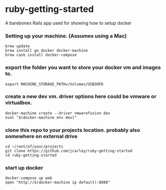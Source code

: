 # ruby-getting-started

A barebones Rails app used for showing how to setup docker

### Setting up your machine.  (Assumes using a Mac)

    brew update
    brew install go docker docker-machine
    brew cask install docker-compose

### export the folder you want to store your docker vm and images to.

    export MACHINE_STORAGE_PATH=/Volumes/USB30FD

### create a new dev vm.  driver options here could be vmware or virtualbox.

    docker-machine create --driver vmwarefusion dev
    eval "$(docker-machine env dev)"

### clone this repo to your projects location.  probably also somewhere on external drive

    cd ~/root/of/your/projects
    git clone https://github.com/jcarley/ruby-getting-started
    cd ruby-getting-started

### start up docker

    docker-compose up web
    open "http://$(docker-machine ip default):8080"


